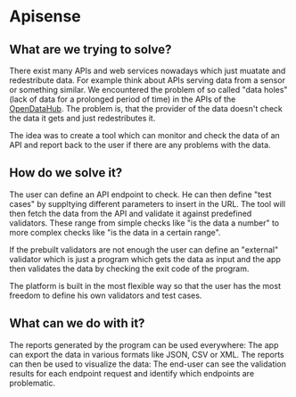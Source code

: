 # Apisense

## What are we trying to solve?

There exist many APIs and web services nowadays which just muatate and redestribute data. For example think about APIs serving data from a sensor or something similar.
We encountered the problem of so called "data holes" (lack of data for a prolonged period of time) in the APIs of the [OpenDataHub](https://opendatahub.com). The problem is, that
the provider of the data doesn't check the data it gets and just redestributes it.

The idea was to create a tool which can monitor and check the data of an API and report back to the user if there are any problems with the data.

## How do we solve it?

The user can define an API endpoint to check. He can then define "test cases" by suppltying different parameters to insert in the URL. The tool will then fetch the data from the API and
validate it against predefined validators. These range from simple checks like "is the data a number" to more complex checks like "is the data in a certain range".

If the prebuilt validators are not enough the user can define an "external" validator which is just a program which gets the data as input and the app then validates the data
by checking the exit code of the program.

The platform is built in the most flexible way so that the user has the most freedom to define his own validators and test cases.

## What can we do with it?

The reports generated by the program can be used everywhere: The app can export the data in various formats like JSON, CSV or XML.
The reports can then be used to visualize the data: The end-user can see the validation results for each endpoint request and identify which endpoints are problematic.
